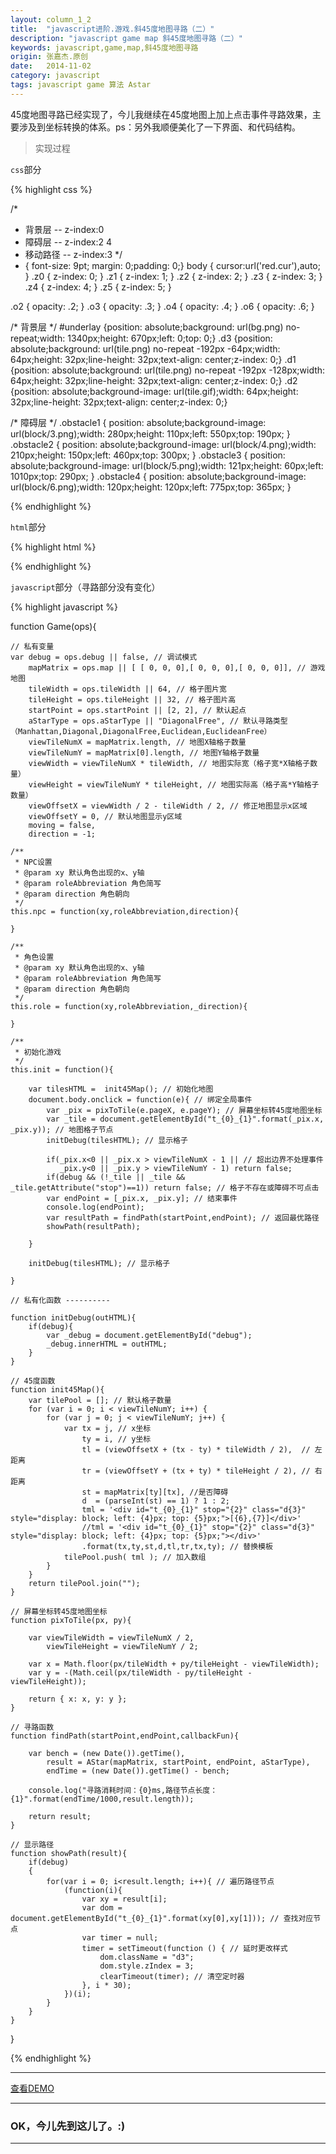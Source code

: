 ```yaml
---
layout: column_1_2
title:  "javascript进阶.游戏.斜45度地图寻路（二）"
description: "javascript game map 斜45度地图寻路（二）"
keywords: javascript,game,map,斜45度地图寻路
origin: 张嘉杰.原创
date:   2014-11-02
category: javascript
tags: javascript game 算法 Astar
---
```

45度地图寻路已经实现了，今儿我继续在45度地图上加上点击事件寻路效果，主要涉及到坐标转换的体系。ps：另外我顺便美化了一下界面、和代码结构。  
<!--more-->

> 实现过程

`css`部分

{% highlight css %}

/*
 * 背景层    -- z-index:0
 * 障碍层	-- z-index:2 4
 * 移动路径	-- z-index:3
 */
* { font-size: 9pt; margin: 0;padding: 0;}
body { cursor:url('red.cur'),auto; }
.z0 { z-index: 0; }
.z1 { z-index: 1; }
.z2 { z-index: 2; }
.z3 { z-index: 3; }
.z4 { z-index: 4; }
.z5 { z-index: 5; }

.o2 { opacity: .2; }
.o3 { opacity: .3; }
.o4 { opacity: .4; }
.o6 { opacity: .6; }

/* 背景层 */
#underlay {position: absolute;background: url(bg.png) no-repeat;width: 1340px;height: 670px;left: 0;top: 0;}
.d3 {position: absolute;background: url(tile.png) no-repeat -192px -64px;width: 64px;height: 32px;line-height: 32px;text-align: center;z-index: 0;}
.d1 {position: absolute;background: url(tile.png) no-repeat -192px -128px;width: 64px;height: 32px;line-height: 32px;text-align: center;z-index: 0;}
.d2 {position: absolute;background-image: url(tile.gif);width: 64px;height: 32px;line-height: 32px;text-align: center;z-index: 0;}

/* 障碍层 */
.obstacle1 { position: absolute;background-image: url(block/3.png);width: 280px;height: 110px;left: 550px;top: 190px; }
.obstacle2 { position: absolute;background-image: url(block/4.png);width: 210px;height: 150px;left: 460px;top: 300px; }
.obstacle3 { position: absolute;background-image: url(block/5.png);width: 121px;height: 60px;left: 1010px;top: 290px; }
.obstacle4 { position: absolute;background-image: url(block/6.png);width: 120px;height: 120px;left: 775px;top: 365px; }
	
{% endhighlight %}

`html`部分

{% highlight html %}

<!-- 背景层 -->
<div id="underlay"></div>
<!-- 障碍层 -->
<div id="block">
    <div class="obstacle1 z2" ></div>
    <div class="obstacle1 z4 o4" ></div>
    <div class="obstacle2 z2" ></div>
    <div class="obstacle2 z4 o4" ></div>
    <div class="obstacle3 z2" ></div>
    <div class="obstacle4 z2" ></div>
    <div class="obstacle4 z4 o4" ></div>
</div>
<!-- 调试层 -->
<div id="debug" class="o2" ></div>

{% endhighlight %}

`javascript`部分（寻路部分没有变化）

{% highlight javascript %}

function Game(ops){

    // 私有变量
    var debug = ops.debug || false, // 调试模式
        mapMatrix = ops.map || [ [ 0, 0, 0],[ 0, 0, 0],[ 0, 0, 0]], // 游戏地图
        tileWidth = ops.tileWidth || 64, // 格子图片宽
        tileHeight = ops.tileHeight || 32, // 格子图片高
        startPoint = ops.startPoint || [2, 2], // 默认起点
        aStarType = ops.aStarType || "DiagonalFree", // 默认寻路类型（Manhattan,Diagonal,DiagonalFree,Euclidean,EuclideanFree）
        viewTileNumX = mapMatrix.length, // 地图X轴格子数量
        viewTileNumY = mapMatrix[0].length, // 地图Y轴格子数量
        viewWidth = viewTileNumX * tileWidth, // 地图实际宽（格子宽*X轴格子数量）
        viewHeight = viewTileNumY * tileHeight, // 地图实际高（格子高*Y轴格子数量）
        viewOffsetX = viewWidth / 2 - tileWidth / 2, // 修正地图显示x区域
        viewOffsetY = 0, // 默认地图显示y区域
        moving = false,
        direction = -1;

    /**
     * NPC设置
     * @param xy 默认角色出现的x、y轴
     * @param roleAbbreviation 角色简写
     * @param direction 角色朝向
     */
    this.npc = function(xy,roleAbbreviation,direction){

    }

    /**
     * 角色设置
     * @param xy 默认角色出现的x、y轴
     * @param roleAbbreviation 角色简写
     * @param direction 角色朝向
     */
    this.role = function(xy,roleAbbreviation,_direction){

    }

    /**
     * 初始化游戏
     */
    this.init = function(){

        var tilesHTML =  init45Map(); // 初始化地图
        document.body.onclick = function(e){ // 绑定全局事件
            var _pix = pixToTile(e.pageX, e.pageY); // 屏幕坐标转45度地图坐标
            var _tile = document.getElementById("t_{0}_{1}".format(_pix.x, _pix.y)); // 地图格子节点
            initDebug(tilesHTML); // 显示格子

            if(_pix.x<0 || _pix.x > viewTileNumX - 1 || // 超出边界不处理事件
               _pix.y<0 || _pix.y > viewTileNumY - 1) return false;
            if(debug && (!_tile || _tile && _tile.getAttribute("stop")==1)) return false; // 格子不存在或障碍不可点击
            var endPoint = [_pix.x, _pix.y]; // 结束事件
            console.log(endPoint);
            var resultPath = findPath(startPoint,endPoint); // 返回最优路径
            showPath(resultPath);

        }

        initDebug(tilesHTML); // 显示格子

    }

    // 私有化函数 ----------

    function initDebug(outHTML){
        if(debug){
            var _debug = document.getElementById("debug");
            _debug.innerHTML = outHTML;
        }
    }

    // 45度函数
    function init45Map(){
        var tilePool = []; // 默认格子数量
        for (var i = 0; i < viewTileNumY; i++) {
            for (var j = 0; j < viewTileNumY; j++) {
                var tx = j, // x坐标
                    ty = i, // y坐标
                    tl = (viewOffsetX + (tx - ty) * tileWidth / 2),  // 左距离
                    tr = (viewOffsetY + (tx + ty) * tileHeight / 2), // 右距离
                    st = mapMatrix[ty][tx], //是否障碍
                    d  = (parseInt(st) == 1) ? 1 : 2;
                    tml = '<div id="t_{0}_{1}" stop="{2}" class="d{3}" style="display: block; left: {4}px; top: {5}px;">[{6},{7}]</div>'
                    //tml = '<div id="t_{0}_{1}" stop="{2}" class="d{3}" style="display: block; left: {4}px; top: {5}px;"></div>'
                    .format(tx,ty,st,d,tl,tr,tx,ty); // 替换模板
                tilePool.push( tml ); // 加入数组
            }
        }
        return tilePool.join("");
    }

    // 屏幕坐标转45度地图坐标
    function pixToTile(px, py){

        var viewTileWidth = viewTileNumX / 2,
            viewTileHeight = viewTileNumY / 2;

        var x = Math.floor(px/tileWidth + py/tileHeight - viewTileWidth);
        var y = -(Math.ceil(px/tileWidth - py/tileHeight - viewTileHeight));

        return { x: x, y: y };
    }

    // 寻路函数
    function findPath(startPoint,endPoint,callbackFun){

        var bench = (new Date()).getTime(),
            result = AStar(mapMatrix, startPoint, endPoint, aStarType),
            endTime = (new Date()).getTime() - bench;

        console.log("寻路消耗时间：{0}ms,路径节点长度：{1}".format(endTime/1000,result.length));

        return result;
    }

    // 显示路径
    function showPath(result){
        if(debug)
        {
            for(var i = 0; i<result.length; i++){ // 遍历路径节点
                (function(i){
                    var xy = result[i];
                    var dom = document.getElementById("t_{0}_{1}".format(xy[0],xy[1])); // 查找对应节点
                    var timer = null;
                    timer = setTimeout(function () { // 延时更改样式
                        dom.className = "d3";
                        dom.style.zIndex = 3;
                        clearTimeout(timer); // 清空定时器
                    }, i * 30);
                })(i);
            }
        }
    }

}
	
{% endhighlight %}

-----------------------

<a class="button" href="/resources/demo{{ page.url}}.html" target="_blank">查看DEMO</a>

-----------------------

### OK，今儿先到这儿了。:) 

-----------------------

[A* Pathfinding for Beginners]:  http://www.gamedev.net/page/resources/_/technical/artificial-intelligence/a-pathfinding-for-beginners-r2003
[Amit's A* Pages]: http://www-cs-students.stanford.edu/~amitp/gameprog.html#Paths
